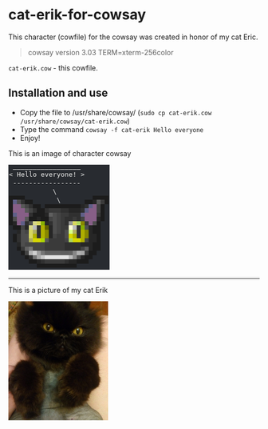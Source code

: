 # cat-erik-for-cowsay

This character (cowfile) for the cowsay was created in honor of my cat Eric.
 > cowsay version 3.03
 > TERM=xterm-256color

`cat-erik.cow` - this cowfile.

## Installation and use 

 - Copy the file to /usr/share/cowsay/ (`sudo cp cat-erik.cow /usr/share/cowsay/cat-erik.cow`)
 - Type the command `cowsay -f cat-erik Hello everyone`
 - Enjoy!

This is an image of character cowsay

![This is an image of character cowsay](erik-cow.png)

---

This is a picture of my cat Erik

![This is a picture of my cat Erik](My-cat-Erik.png)

